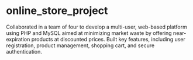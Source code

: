 # online_store_project
Collaborated in a team of four to develop a multi-user, web-based platform using PHP and MySQL aimed at minimizing market waste by offering near-expiration products at discounted prices. Built key features, including user registration, product management, shopping cart, and secure authentication.
